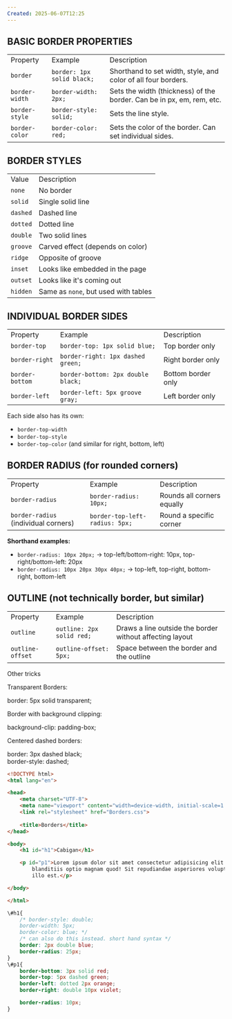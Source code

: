 ```yaml
---
Created: 2025-06-07T12:25
---
```

## BASIC BORDER PROPERTIES

|   |   |   |
|---|---|---|
|Property|Example|Description|
|`border`|`border: 1px solid black;`|Shorthand to set width, style, and color of all four borders.|
|`border-width`|`border-width: 2px;`|Sets the width (thickness) of the border. Can be in px, em, rem, etc.|
|`border-style`|`border-style: solid;`|Sets the line style.|
|`border-color`|`border-color: red;`|Sets the color of the border. Can set individual sides.|

  

## BORDER STYLES

|   |   |
|---|---|
|Value|Description|
|`none`|No border|
|`solid`|Single solid line|
|`dashed`|Dashed line|
|`dotted`|Dotted line|
|`double`|Two solid lines|
|`groove`|Carved effect (depends on color)|
|`ridge`|Opposite of groove|
|`inset`|Looks like embedded in the page|
|`outset`|Looks like it's coming out|
|`hidden`|Same as `none`, but used with tables|

  

## INDIVIDUAL BORDER SIDES

|   |   |   |
|---|---|---|
|Property|Example|Description|
|`border-top`|`border-top: 1px solid blue;`|Top border only|
|`border-right`|`border-right: 1px dashed green;`|Right border only|
|`border-bottom`|`border-bottom: 2px double black;`|Bottom border only|
|`border-left`|`border-left: 5px groove gray;`|Left border only|

Each side also has its own:

- `border-top-width`
- `border-top-style`
- `border-top-color` (and similar for right, bottom, left)

  

## BORDER RADIUS (for rounded corners)

|   |   |   |
|---|---|---|
|Property|Example|Description|
|`border-radius`|`border-radius: 10px;`|Rounds all corners equally|
|`border-radius` (individual corners)|`border-top-left-radius: 5px;`|Round a specific corner|

**Shorthand examples:**

- `border-radius: 10px 20px;` → top-left/bottom-right: 10px, top-right/bottom-left: 20px
- `border-radius: 10px 20px 30px 40px;` → top-left, top-right, bottom-right, bottom-left

  

## OUTLINE (not technically border, but similar)

|   |   |   |
|---|---|---|
|Property|Example|Description|
|`outline`|`outline: 2px solid red;`|Draws a line outside the border without affecting layout|
|`outline-offset`|`outline-offset: 5px;`|Space between the border and the outline|

Other tricks

Transparent Borders:

border: 5px solid transparent;

  

Border with background clipping:

background-clip: padding-box;

  

Centered dashed borders:

border: 3px dashed black;  
border-style: dashed;

  

```HTML
<!DOCTYPE html>
<html lang="en">

<head>
    <meta charset="UTF-8">
    <meta name="viewport" content="width=device-width, initial-scale=1.0">
    <link rel="stylesheet" href="Borders.css">
    
    <title>Borders</title>
</head>

<body>
    <h1 id="h1">Cabigan</h1>

    <p id="p1">Lorem ipsum dolor sit amet consectetur adipisicing elit. Architecto, dolores velit voluptates alias quasi
        blanditiis optio magnam quod! Sit repudiandae asperiores voluptatem ipsum deleniti temporibus molestiae non at
        illo est.</p>

</body>

</html>
```

```CSS
\#h1{
    /* border-style: double;
    border-width: 5px;
    border-color: blue; */
    /* can also do this instead. short hand syntax */
    border: 2px double blue;
    border-radius: 25px;
}
\#p1{
    border-bottom: 3px solid red;
    border-top: 5px dashed green;
    border-left: dotted 2px orange;
    border-right: double 10px violet;

    border-radius: 10px;
}
```
